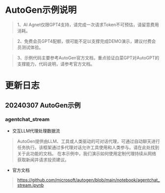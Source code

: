 # AutoGen示例说明
> 1、AI Agnet仅限GPT4支持，请完成一次请求Token不可预估，请留意费用消耗。

> 2、免费会员GPT4配额，很可能不足以支撑完成DEMO演示，建议付费会员测试体验。

> 3、示例代码主要参考AutoGen官方文档，重点验证白菜GPT对AutoGPT的支撑能力，代码说明，请参考官方文档。


# 更新日志

## 20240307 AutoGen示例
### agentchat_stream
- 交互LLM代理处理数据流
> AutoGen提供由LLM、工具或人类驱动的可对话代理，可通过自动聊天进行任务执行。该框架通过多代理对话允许工具使用和人类参与。请在此处找到关于此功能的文档。
> 在本示例中，我们演示如何使用定制代理持续从网络获取新闻并请求投资建议。
- 官方文档
> https://github.com/microsoft/autogen/blob/main/notebook/agentchat_stream.ipynb
<script src="https://gist.github.com/baicaigpt/66510b611cb337b86aa3472786ae5c11.js"></script>
